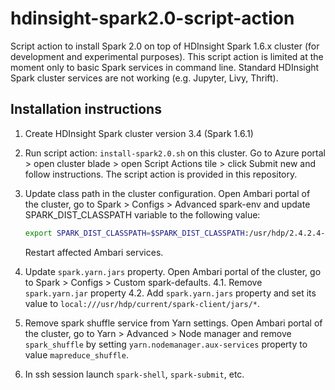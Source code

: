 # hdinsight-spark2.0-script-action
Script action to install Spark 2.0 on top of HDInsight Spark 1.6.x cluster (for development and experimental purposes).
This script action is limited at the moment only to basic Spark services in command line. Standard HDInsight Spark cluster services are not working (e.g. Jupyter, Livy, Thrift).

## Installation instructions

1. Create HDInsight Spark cluster version 3.4 (Spark 1.6.1)
2. Run script action: `install-spark2.0.sh` on this cluster. Go to Azure portal > open cluster blade > open Script Actions tile > click Submit new and follow instructions. The script action is provided in this repository.
3. Update class path in the cluster configuration. Open Ambari portal of the cluster, go to Spark > Configs > Advanced spark-env and update SPARK_DIST_CLASSPATH variable to the following value:

	```bash
	export SPARK_DIST_CLASSPATH=$SPARK_DIST_CLASSPATH:/usr/hdp/2.4.2.4-5/spark/jars/netty-all-4.0.29.Final.jar:/usr/hdp/current/spark-historyserver/conf/:/usr/hdp/2.4.2.4-5/spark/jars/datanucleus-api-jdo-3.2.6.jar:/usr/hdp/2.4.2.4-5/spark/jars/datanucleus-rdbms-3.2.9.jar:/usr/hdp/2.4.2.4-5/spark/jars/datanucleus-core-3.2.10.jar:/etc/hadoop/conf/:/usr/lib/hdinsight-datalake/*:/usr/hdp/2.4.2.4-5/hadoop/lib/hadoop-lzo-0.6.0.2.4.2.4-5.jar:/usr/hdp/current/hadoop-client/hadoop-azure.jar:/usr/hdp/current/hadoop-client/lib/azure-storage-2.2.0.jar:/usr/lib/hdinsight-logging/mdsdclient-1.0.jar:/usr/lib/hdinsight-logging/microsoft-log4j-etwappender-1.0.jar:/usr/lib/hdinsight-logging/json-simple-1.1.jar:/usr/hdp/2.4.2.4-5/hadoop/client/slf4j-log4j12.jar:/usr/hdp/2.4.2.4-5/hadoop/client/slf4j-api.jar:/usr/hdp/2.4.2.4-5/hadoop/hadoop-common.jar:/usr/hdp/2.4.2.4-5/hadoop/hadoop-azure.jar:/usr/hdp/2.4.2.4-5/hadoop/client/log4j.jar:/usr/hdp/2.4.2.4-5/hadoop/client/commons-configuration-1.6.jar:/usr/hdp/2.4.2.4-5/hadoop/lib/*:/usr/hdp/2.4.2.4-5/hadoop/client/*:/usr/hdp/2.4.2.4-5/spark/conf/:/usr/hdp/2.4.2.4-5/hadoop-yarn/hadoop-yarn-server-web-proxy.jar:/usr/hdp/2.4.2.4-5/spark/jars/spark-yarn_2.11-2.0.0.jar:/usr/hdp/2.4.2.4-5/spark/jars/*:
	```

	Restart affected Ambari services.

4. Update `spark.yarn.jars` property. Open Ambari portal of the cluster, go to Spark > Configs > Custom spark-defaults.
	4.1. Remove `spark.yarn.jar` property
	4.2. Add `spark.yarn.jars` property and set its value to `local:///usr/hdp/current/spark-client/jars/*`.

5. Remove spark shuffle service from Yarn settings. Open Ambari portal of the cluster, go to Yarn > Advanced > Node manager and remove `spark_shuffle` by setting `yarn.nodemanager.aux-services` property to value `mapreduce_shuffle`.

6. In ssh session launch `spark-shell`, `spark-submit`, etc.
